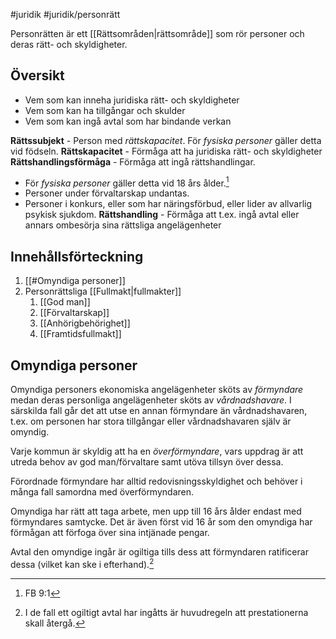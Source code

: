 #juridik #juridik/personrätt 

Personrätten är ett [[Rättsområden|rättsområde]] som rör personer och deras rätt- och skyldigheter.

## Översikt
- Vem som kan inneha juridiska rätt- och skyldigheter
- Vem som kan ha tillgångar och skulder
- Vem som kan ingå avtal som har bindande verkan

**Rättssubjekt** - Person med *rättskapacitet*. För *fysiska personer* gäller detta vid födseln.
**Rättskapacitet** - Förmåga att ha juridiska rätt- och skyldigheter
**Rättshandlingsförmåga** - Förmåga att ingå rättshandlingar.
- För *fysiska personer* gäller detta vid 18 års ålder.[^1]
- Personer under förvaltarskap undantas.
- Personer i konkurs, eller som har näringsförbud, eller lider av allvarlig psykisk sjukdom.
**Rättshandling** - Förmåga att t.ex. ingå avtal eller annars ombesörja sina rättsliga angelägenheter
## Innehållsförteckning
1. [[#Omyndiga personer]]
2. Personrättsliga [[Fullmakt|fullmakter]]
	1. [[God man]]
	2. [[Förvaltarskap]]
	3. [[Anhörigbehörighet]]
	4. [[Framtidsfullmakt]]
## Omyndiga personer
Omyndiga personers ekonomiska angelägenheter sköts av *förmyndare* medan deras personliga angelägenheter sköts av *vårdnadshavare*. I särskilda fall går det att utse en annan förmyndare än vårdnadshavaren, t.ex. om personen har stora tillgångar eller vårdnadshavaren själv är omyndig.

Varje kommun är skyldig att ha en *överförmyndare*, vars uppdrag är att utreda behov av god man/förvaltare samt utöva tillsyn över dessa.

Förordnade förmyndare har alltid redovisningsskyldighet och behöver i många fall samordna med överförmyndaren.

Omyndiga har rätt att taga arbete, men upp till 16 års ålder endast med förmyndares samtycke. Det är även först vid 16 år som den omyndiga har förmågan att förfoga över sina intjänade pengar.

Avtal den omyndige ingår är ogiltiga tills dess att förmyndaren ratificerar dessa (vilket kan ske i efterhand).[^2]

[^1]: FB 9:1
[^2]: I de fall ett ogiltigt avtal har ingåtts är huvudregeln att prestationerna skall återgå.
[^3]: FB 17:1